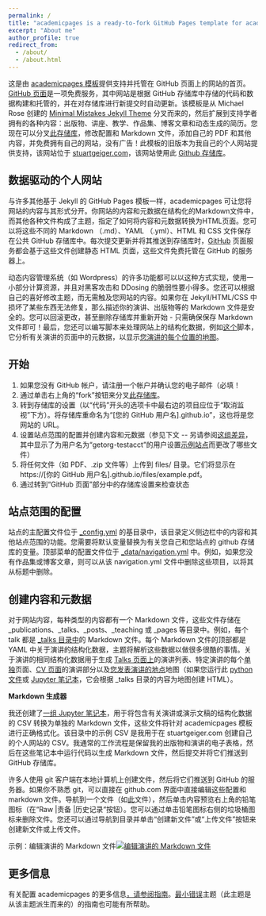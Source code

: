 ```yaml
---
permalink: /
title: "academicpages is a ready-to-fork GitHub Pages template for academic personal websites"
excerpt: "About me"
author_profile: true
redirect_from: 
  - /about/
  - /about.html
---
```


这是由 [academicpages 模板](https://github.com/academicpages/academicpages.github.io)提供支持并托管在 GitHub 页面上的网站的首页。[GitHub 页面](https://pages.github.com/)是一项免费服务，其中网站是根据 GitHub 存储库中存储的代码和数据构建和托管的，并在对存储库进行新提交时自动更新。该模板是从 Michael Rose 创建的 [Minimal Mistakes Jekyll Theme](https://mmistakes.github.io/minimal-mistakes/) 分叉而来的，然后扩展到支持学者拥有的各种内容：出版物、讲座、教学、作品集、博客文章和动态生成的简历。您现在可以分叉[此存储库](https://github.com/academicpages/academicpages.github.io)，修改配置和 Markdown 文件，添加自己的 PDF 和其他内容，并免费拥有自己的网站，没有广告！此模板的旧版本为我自己的个人网站提供支持，该网站位于 [stuartgeiger.com](http://stuartgeiger.com/)，该网站使用此 [Github 存储库](https://github.com/staeiou/staeiou.github.io)。

## 数据驱动的个人网站

与许多其他基于 Jekyll 的 GitHub Pages 模板一样，academicpages 可让您将网站的内容与其形式分开。你网站的内容和元数据在结构化的Markdown文件中，而其他各种文件构成了主题，指定了如何将内容和元数据转换为HTML页面。您可以将这些不同的 Markdown （.md）、YAML （.yml）、HTML 和 CSS 文件保存在公共 GitHub 存储库中。每次提交更新并将其推送到存储库时，[GitHub](https://pages.github.com/) 页面服务都会基于这些文件创建静态 HTML 页面，这些文件免费托管在 GitHub 的服务器上。

动态内容管理系统（如 Wordpress）的许多功能都可以以这种方式实现，使用一小部分计算资源，并且对黑客攻击和 DDosing 的脆弱性要小得多。您还可以根据自己的喜好修改主题，而无需触及您网站的内容。如果你在 Jekyll/HTML/CSS 中损坏了某些东西无法修复，那么描述你的演讲、出版物等的 Markdown 文件是安全的。您可以回滚更改，甚至删除存储库并重新开始 - 只需确保保存 Markdown 文件即可！最后，您还可以编写脚本来处理网站上的结构化数据，例如[这个](https://github.com/academicpages/academicpages.github.io/blob/master/talkmap.ipynb)脚本，它分析有关演讲的页面中的元数据，以显示[您演讲的每个位置的地图](https://academicpages.github.io/talkmap.html)。

## 开始

1.  如果您没有 GitHub 帐户，请注册一个帐户并确认您的电子邮件（必填！
2.  通过单击右上角的“fork”按钮来分叉[此存储库](https://github.com/academicpages/academicpages.github.io)。
3.  转到存储库的设置（以“代码”开头的选项卡中最右边的项目应位于“取消监视”下方）。将存储库重命名为“\[您的 GitHub 用户名\].github.io”，这也将是您网站的 URL。
4.  设置站点范围的配置并创建内容和元数据（参见下文 -- 另请参阅[这组差异](http://archive.is/3TPas)，其中显示了为用户名为“getorg-testacct”的用户设置[示例站点](https://getorg-testacct.github.io/)而更改了哪些文件）
5.  将任何文件（如 PDF、.zip 文件等）上传到 files/ 目录。它们将显示在 https://\[你的 GitHub 用户名\].github.io/files/example.pdf。
6.  通过转到“GitHub 页面”部分中的存储库设置来检查状态

## 站点范围的配置

站点的主配置文件位于 [\_config.yml](https://github.com/academicpages/academicpages.github.io/blob/master/_config.yml) 的基目录中，该目录定义侧边栏中的内容和其他站点范围的功能。您需要将默认变量替换为有关您自己和您站点的 github 存储库的变量。顶部菜单的配置文件位于 [\_data/navigation.yml](https://github.com/academicpages/academicpages.github.io/blob/master/_data/navigation.yml) 中。例如，如果您没有作品集或博客文章，则可以从该 navigation.yml 文件中删除这些项目，以将其从标题中删除。

## 创建内容和元数据

对于网站内容，每种类型的内容都有一个 Markdown 文件，这些文件存储在 \_publications、\_talks、\_posts、\_teaching 或 \_pages 等目录中。例如，每个 talk 都是 [\_talks 目录中](https://github.com/academicpages/academicpages.github.io/tree/master/_talks)的 Markdown 文件。每个 Markdown 文件的顶部都是 YAML 中关于演讲的结构化数据，主题将解析这些数据以做很多很酷的事情。关于演讲的相同结构化数据用于生成 [Talks 页面上](https://academicpages.github.io/talks)的演讲列表、特定演讲的每个[单独](https://academicpages.github.io/talks/2012-03-01-talk-1)页面、[CV 页面](https://academicpages.github.io/cv)的演讲部分以及[您发表演讲的地点](https://academicpages.github.io/talkmap.html)地图（如果您运行此 [python 文件](https://github.com/academicpages/academicpages.github.io/blob/master/talkmap.py)或 [Jupyter 笔记本](https://github.com/academicpages/academicpages.github.io/blob/master/talkmap.ipynb)，它会根据 \_talks 目录的内容为地图创建 HTML）。

**Markdown 生成器**

我还创建了[一组 Jupyter 笔记本](https://github.com/academicpages/academicpages.github.io/tree/master/markdown_generator)，用于将包含有关演讲或演示文稿的结构化数据的 CSV 转换为单独的 Markdown 文件，这些文件将针对 academicpages 模板进行正确格式化。该目录中的示例 CSV 是我用于在 stuartgeiger.com 创建自己的个人网站的 CSV。我通常的工作流程是保留我的出版物和演讲的电子表格，然后在这些笔记本中运行代码以生成 Markdown 文件，然后提交并将它们推送到 GitHub 存储库。

许多人使用 git 客户端在本地计算机上创建文件，然后将它们推送到 GitHub 的服务器。如果你不熟悉 git，可以直接在 github.com 界面中直接编辑这些配置和 markdown 文件。导航到一个文件（如[此](https://github.com/academicpages/academicpages.github.io/blob/master/_talks/2012-03-01-talk-1.md)文件），然后单击内容预览右上角的铅笔图标（在“Raw |责备 |历史记录“按钮）。您可以通过单击铅笔图标右侧的垃圾桶图标来删除文件。您还可以通过导航到目录并单击“创建新文件”或“上传文件”按钮来创建新文件或上传文件。

示例：编辑演讲的 Markdown 文件[![编辑演讲的 Markdown 文件](https://github.com/a-strong-python/xiaoxiong.github.io/raw/master/images/editing-talk.png)](https://github.com/a-strong-python/xiaoxiong.github.io/blob/master/images/editing-talk.png)

## 更多信息

有关配置 academicpages 的更多信息[，请参阅指南](https://academicpages.github.io/markdown/)。[最小错误](https://mmistakes.github.io/minimal-mistakes/docs/configuration/)主题（此主题是从该主题派生而来的）的指南也可能有所帮助。
